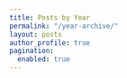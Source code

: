 ```yaml
---
title: Posts by Year
permalink: "/year-archive/"
layout: posts
author_profile: true
pagination:
  enabled: true
---
```

